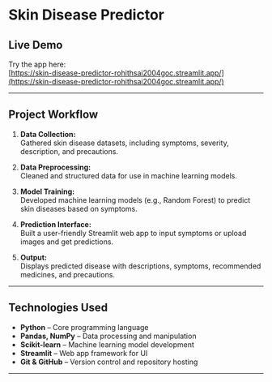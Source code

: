 # Skin Disease Predictor

## Live Demo
Try the app here:  
[https://skin-disease-predictor-rohithsai2004goc.streamlit.app/](https://skin-disease-predictor-rohithsai2004goc.streamlit.app/)

---

## Project Workflow

1. **Data Collection:**  
   Gathered skin disease datasets, including symptoms, severity, description, and precautions.

2. **Data Preprocessing:**  
   Cleaned and structured data for use in machine learning models.

3. **Model Training:**  
   Developed machine learning models (e.g., Random Forest) to predict skin diseases based on symptoms.

4. **Prediction Interface:**  
   Built a user-friendly Streamlit web app to input symptoms or upload images and get predictions.

5. **Output:**  
   Displays predicted disease with descriptions, symptoms, recommended medicines, and precautions.

---

## Technologies Used

- **Python** – Core programming language  
- **Pandas, NumPy** – Data processing and manipulation  
- **Scikit-learn** – Machine learning model development  
- **Streamlit** – Web app framework for UI  
- **Git & GitHub** – Version control and repository hosting

---
